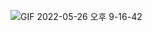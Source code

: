 ![GIF 2022-05-26 오후 9-16-42](https://user-images.githubusercontent.com/67371249/170486134-d027f13d-86d1-4fe6-bd86-94f7eadf52fc.gif)
